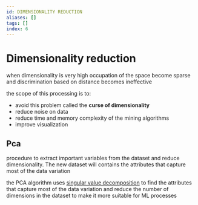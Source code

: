 ```yaml
---
id: DIMENSIONALITY REDUCTION
aliases: []
tags: []
index: 6
---
```


# Dimensionality reduction

when dimensionality is very high occupation of the space become sparse and discrimination based on distance becomes ineffective

the scope of this processing is to:

- avoid this problem called the **curse of dimensionality**
- reduce noise on data
- reduce time and memory complexity of the mining algorithms
- improve visualization

## Pca

procedure to extract important variables from the dataset and reduce dimensionality. The new dataset will contains the attributes that capture most of the data variation

the PCA algorithm uses [singular value decomposition](https://en.wikipedia.org/wiki/Singular_value_decomposition) to find the attributes that capture most of the data variation and reduce the number of dimensions in the dataset to make it more suitable for ML processes


